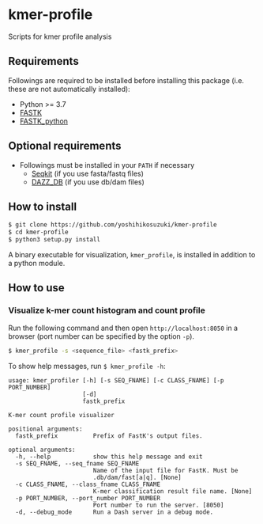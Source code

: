 # kmer-profile
Scripts for kmer profile analysis

## Requirements

Followings are required to be installed before installing this package (i.e. these are not automatically installed):

- Python >= 3.7
- [FASTK](https://github.com/thegenemyers/FASTK)
- [FASTK_python](https://github.com/yoshihikosuzuki/FASTK_python)

## Optional requirements

- Followings must be installed in your `PATH` if necessary
  - [Seqkit](https://bioinf.shenwei.me/seqkit/) (if you use fasta/fastq files)
  - [DAZZ_DB](https://github.com/thegenemyers/DAZZ_DB) (if you use db/dam files)

## How to install 

```bash
$ git clone https://github.com/yoshihikosuzuki/kmer-profile
$ cd kmer-profile
$ python3 setup.py install
```

A binary executable for visualization, `kmer_profile`, is installed in addition to a python module.

## How to use

### Visualize k-mer count histogram and count profile

Run the following command and then open `http://localhost:8050` in a browser (port number can be specified by the option `-p`).

```bash
$ kmer_profile -s <sequence_file> <fastk_prefix>
```

To show help messages, run `$ kmer_profile -h`:

```text
usage: kmer_profiler [-h] [-s SEQ_FNAME] [-c CLASS_FNAME] [-p PORT_NUMBER]
                     [-d]
                     fastk_prefix

K-mer count profile visualizer

positional arguments:
  fastk_prefix          Prefix of FastK's output files.

optional arguments:
  -h, --help            show this help message and exit
  -s SEQ_FNAME, --seq_fname SEQ_FNAME
                        Name of the input file for FastK. Must be
                        .db/dam/fast[a|q]. [None]
  -c CLASS_FNAME, --class_fname CLASS_FNAME
                        K-mer classification result file name. [None]
  -p PORT_NUMBER, --port_number PORT_NUMBER
                        Port number to run the server. [8050]
  -d, --debug_mode      Run a Dash server in a debug mode.
```
